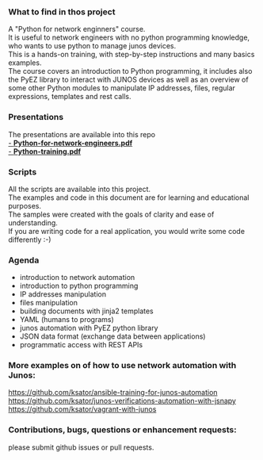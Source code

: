 ### What to find in thos project
A "Python for network enginners" course.   
It is useful to network engineers with no python programming knowledge, who wants to use python to manage junos devices.   
This is a hands-on training, with step-by-step instructions and many basics examples.   
The course covers an introduction to Python programming, it includes also the PyEZ library to interact with JUNOS devices as well as an overview of some other Python modules to manipulate IP addresses, files, regular expressions, templates and rest calls.   

### Presentations 
The presentations are available into this repo  
[- **Python-for-network-engineers.pdf**](https://github.com/ksator/python-for-network-engineers/blob/master/Python-for-network-engineers.pdf)  
[- **Python-training.pdf**](https://github.com/ksator/python-for-network-engineers/blob/master/Python-training.pdf) 

### Scripts
All the scripts are available into this project.  
The examples and code in this document are for learning and educational purposes.   
The samples were created with the goals of clarity and ease of understanding.   
If you are writing code for a real application, you would write some code differently :-)  

### Agenda  
- introduction to network automation
- introduction to python programming
- IP addresses manipulation
- files manipulation
- building documents with jinja2 templates
- YAML (humans to programs)
- junos automation with PyEZ python library
- JSON  data format (exchange data between applications)
- programmatic access with REST APIs

### More examples on of how to use network automation with Junos:  
https://github.com/ksator/ansible-training-for-junos-automation   
https://github.com/ksator/junos-verifications-automation-with-jsnapy   
https://github.com/ksator/vagrant-with-junos   

### Contributions, bugs, questions or enhancement requests:  
please submit github issues or pull requests.  
